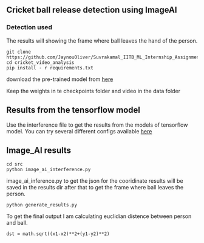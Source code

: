 ## Cricket ball release detection using ImageAI

### Detection used 

The results will showing the frame where ball leaves the hand of the person. 

```
git clone https://github.com/JaynouOliver/Suvrakamal_IITB_ML_Internship_Assignment_Dec2022
cd cricket_video_analysis 
pip install - r requirements.txt

```

download the pre-trained model from [here](https://github.com/OlafenwaMoses/ImageAI/blob/master/imageai/Detection/VIDEO.md#videodetection)

Keep the weights in te checkpoints folder and video in the data folder 


## Results from the tensorflow model 

Use the interference file to get the results from the models of tensorflow model.
You can try several different configs available [here](https://github.com/tensorflow/models/tree/master/research/object_detection/configs/tf2)

## Image_AI results 

```
cd src
python image_ai_interference.py

```

image_ai_inference.py to get the json for the cooridinate
results will be saved in the results dir
after that to get the frame where ball leaves the person.

```
python generate_results.py
```

To get the final output I am calculating euclidian distence between person and ball.


```
dst = math.sqrt((x1-x2)**2+(y1-y2)**2)

```
